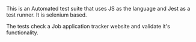 This is an Automated test suite that uses JS as the language and Jest as a test runner. It is selenium based. 

The tests check a Job application tracker website and validate it's functionality. 
